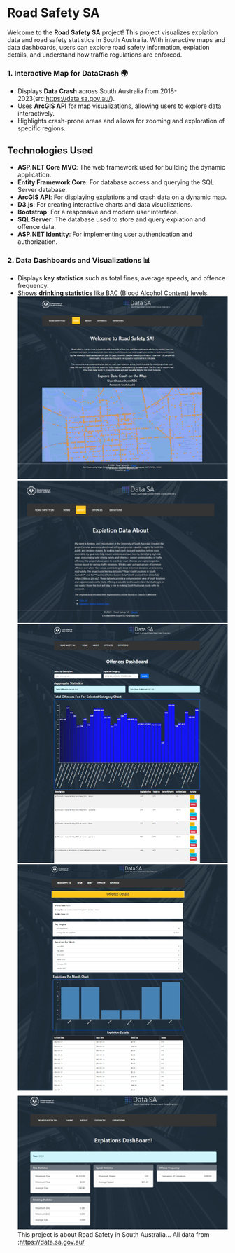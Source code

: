 # Road Safety SA
Welcome to the **Road Safety SA** project! This project visualizes expiation data and road safety statistics in South Australia. With interactive maps and data dashboards, users can explore road safety information, expiation details, and understand how traffic regulations are enforced.
### 1. Interactive Map for DataCrash 🌍
- Displays **Data Crash** across South Australia from 2018-2023(src:https://data.sa.gov.au/).
- Uses **ArcGIS API** for map visualizations, allowing users to explore data interactively.
- Highlights crash-prone areas and allows for zooming and exploration of specific regions.
## Technologies Used
- **ASP.NET Core MVC**: The web framework used for building the dynamic application.
- **Entity Framework Core**: For database access and querying the SQL Server database.
- **ArcGIS API**: For displaying expiations and crash data on a dynamic map.
- **D3.js**: For creating interactive charts and data visualizations.
- **Bootstrap**: For a responsive and modern user interface.
- **SQL Server**: The database used to store and query expiation and offence data.
- **ASP.NET Identity**: For implementing user authentication and authorization.
### 2. Data Dashboards and Visualizations 📊
- Displays **key statistics** such as total fines, average speeds, and offence frequency.
- Shows **drinking statistics** like BAC (Blood Alcohol Content) levels.
![Road Safety Image](Assig1/wwwroot/roadsafety/Home.jpeg)
![Road Safety Image](Assig1/wwwroot/roadsafety/About.jpeg)
![Road Safety Image](Assig1/wwwroot/roadsafety/offences.jpeg)
![Road Safety Image](Assig1/wwwroot/roadsafety/detail.jpeg)
![Road Safety Image](Assig1/wwwroot/roadsafety/expiation.jpeg)
This project is about Road Safety in South Australia...
All data from :https://data.sa.gov.au/
